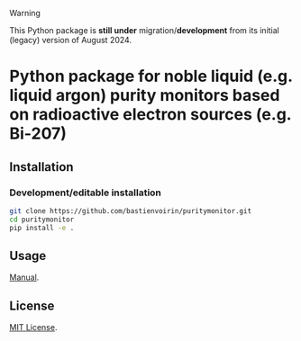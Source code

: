 > [!WARNING]  
> This Python package is **still under** migration/**development** from its initial (legacy) version of August 2024.

# Python package for noble liquid (e.g. liquid argon) purity monitors based on radioactive electron sources (e.g. Bi-207)

## Installation

### Development/editable installation

```sh
git clone https://github.com/bastienvoirin/puritymonitor.git
cd puritymonitor
pip install -e .
```

## Usage

[Manual](/docs/manual%20(under%20development).pdf).

## License

[MIT License](/LICENSE).
